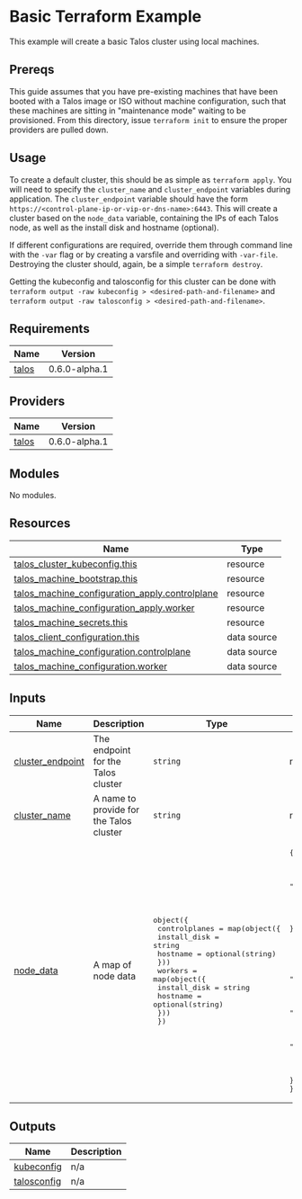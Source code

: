 # Basic Terraform Example

This example will create a basic Talos cluster using local machines.

## Prereqs

This guide assumes that you have pre-existing machines that have been booted with a Talos image or ISO without machine configuration, such that these machines are sitting in "maintenance mode" waiting to be provisioned.
From this directory, issue `terraform init` to ensure the proper providers are pulled down.

## Usage

To create a default cluster, this should be as simple as `terraform apply`.
You will need to specify the `cluster_name` and `cluster_endpoint` variables during application.
The `cluster_endpoint` variable should have the form `https://<control-plane-ip-or-vip-or-dns-name>:6443`.
This will create a cluster based on the `node_data` variable, containing the IPs of each Talos node, as well as the install disk and hostname (optional).

If different configurations are required, override them through command line with the `-var` flag or by creating a varsfile and overriding with `-var-file`.
Destroying the cluster should, again, be a simple `terraform destroy`.

Getting the kubeconfig and talosconfig for this cluster can be done with `terraform output -raw kubeconfig > <desired-path-and-filename>` and `terraform output -raw talosconfig > <desired-path-and-filename>`.

<!-- BEGIN_TF_DOCS -->
## Requirements

| Name | Version |
|------|---------|
| <a name="requirement_talos"></a> [talos](#requirement\_talos) | 0.6.0-alpha.1 |

## Providers

| Name | Version |
|------|---------|
| <a name="provider_talos"></a> [talos](#provider\_talos) | 0.6.0-alpha.1 |

## Modules

No modules.

## Resources

| Name | Type |
|------|------|
| [talos_cluster_kubeconfig.this](https://registry.terraform.io/providers/siderolabs/talos/0.6.0-alpha.1/docs/resources/cluster_kubeconfig) | resource |
| [talos_machine_bootstrap.this](https://registry.terraform.io/providers/siderolabs/talos/0.6.0-alpha.1/docs/resources/machine_bootstrap) | resource |
| [talos_machine_configuration_apply.controlplane](https://registry.terraform.io/providers/siderolabs/talos/0.6.0-alpha.1/docs/resources/machine_configuration_apply) | resource |
| [talos_machine_configuration_apply.worker](https://registry.terraform.io/providers/siderolabs/talos/0.6.0-alpha.1/docs/resources/machine_configuration_apply) | resource |
| [talos_machine_secrets.this](https://registry.terraform.io/providers/siderolabs/talos/0.6.0-alpha.1/docs/resources/machine_secrets) | resource |
| [talos_client_configuration.this](https://registry.terraform.io/providers/siderolabs/talos/0.6.0-alpha.1/docs/data-sources/client_configuration) | data source |
| [talos_machine_configuration.controlplane](https://registry.terraform.io/providers/siderolabs/talos/0.6.0-alpha.1/docs/data-sources/machine_configuration) | data source |
| [talos_machine_configuration.worker](https://registry.terraform.io/providers/siderolabs/talos/0.6.0-alpha.1/docs/data-sources/machine_configuration) | data source |

## Inputs

| Name | Description | Type | Default | Required |
|------|-------------|------|---------|:--------:|
| <a name="input_cluster_endpoint"></a> [cluster\_endpoint](#input\_cluster\_endpoint) | The endpoint for the Talos cluster | `string` | n/a | yes |
| <a name="input_cluster_name"></a> [cluster\_name](#input\_cluster\_name) | A name to provide for the Talos cluster | `string` | n/a | yes |
| <a name="input_node_data"></a> [node\_data](#input\_node\_data) | A map of node data | <pre>object({<br>    controlplanes = map(object({<br>      install_disk = string<br>      hostname     = optional(string)<br>    }))<br>    workers = map(object({<br>      install_disk = string<br>      hostname     = optional(string)<br>    }))<br>  })</pre> | <pre>{<br>  "controlplanes": {<br>    "10.5.0.2": {<br>      "install_disk": "/dev/sda"<br>    },<br>    "10.5.0.3": {<br>      "install_disk": "/dev/sda"<br>    },<br>    "10.5.0.4": {<br>      "install_disk": "/dev/sda"<br>    }<br>  },<br>  "workers": {<br>    "10.5.0.5": {<br>      "hostname": "worker-1",<br>      "install_disk": "/dev/nvme0n1"<br>    },<br>    "10.5.0.6": {<br>      "hostname": "worker-2",<br>      "install_disk": "/dev/nvme0n1"<br>    }<br>  }<br>}</pre> | no |

## Outputs

| Name | Description |
|------|-------------|
| <a name="output_kubeconfig"></a> [kubeconfig](#output\_kubeconfig) | n/a |
| <a name="output_talosconfig"></a> [talosconfig](#output\_talosconfig) | n/a |
<!-- END_TF_DOCS -->